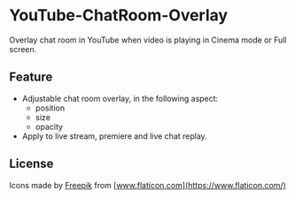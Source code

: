 # YouTube-ChatRoom-Overlay

Overlay chat room in YouTube when video is playing in Cinema mode or Full screen.

## Feature

-   Adjustable chat room overlay, in the following aspect:
    -   position
    -   size
    -   opacity
-   Apply to live stream, premiere and live chat replay.

## License

Icons made by [Freepik](https://www.freepik.com) from [www.flaticon.com](https://www.flaticon.com/)
